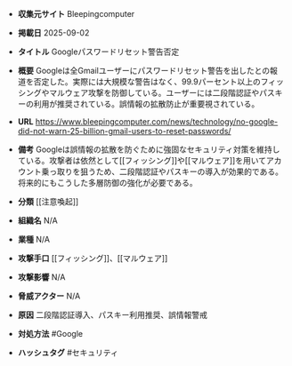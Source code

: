 - **収集元サイト**
Bleepingcomputer

- **掲載日**
2025-09-02

- **タイトル**
Googleパスワードリセット警告否定

- **概要**
Googleは全Gmailユーザーにパスワードリセット警告を出したとの報道を否定した。実際には大規模な警告はなく、99.9パーセント以上のフィッシングやマルウェア攻撃を防御している。ユーザーには二段階認証やパスキーの利用が推奨されている。誤情報の拡散防止が重要視されている。

- **URL**
https://www.bleepingcomputer.com/news/technology/no-google-did-not-warn-25-billion-gmail-users-to-reset-passwords/

- **備考**
Googleは誤情報の拡散を防ぐために強固なセキュリティ対策を維持している。攻撃者は依然として[[フィッシング]]や[[マルウェア]]を用いてアカウント乗っ取りを狙うため、二段階認証やパスキーの導入が効果的である。将来的にもこうした多層防御の強化が必要である。

- **分類**
[[注意喚起]]

- **組織名**
N/A

- **業種**
N/A

- **攻撃手口**
[[フィッシング]]、[[マルウェア]]

- **攻撃影響**
N/A

- **脅威アクター**
N/A

- **原因**
二段階認証導入、パスキー利用推奨、誤情報警戒

- **対処方法**
#Google

- **ハッシュタグ**
#セキュリティ

